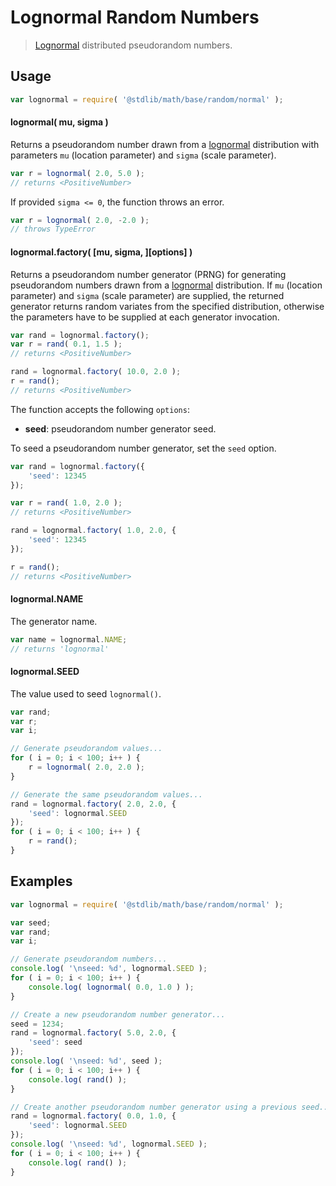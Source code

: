 # Lognormal Random Numbers

> [Lognormal][lognormal] distributed pseudorandom numbers.


<!-- <usage> -->

## Usage

``` javascript
var lognormal = require( '@stdlib/math/base/random/normal' );
```

#### lognormal( mu, sigma )

Returns a pseudorandom number drawn from a [lognormal][lognormal] distribution with parameters `mu` (location parameter) and `sigma` (scale parameter).

``` javascript
var r = lognormal( 2.0, 5.0 );
// returns <PositiveNumber>
```

If provided `sigma <= 0`, the function throws an error.

``` javascript
var r = lognormal( 2.0, -2.0 );
// throws TypeError
```

#### lognormal.factory( \[mu, sigma, \]\[options\] )

Returns a pseudorandom number generator (PRNG) for generating pseudorandom numbers drawn from a [lognormal][lognormal] distribution. If `mu` (location parameter) and `sigma` (scale parameter) are supplied, the returned generator returns random variates from the specified distribution, otherwise the parameters have to be supplied at each generator invocation.

``` javascript
var rand = lognormal.factory();
var r = rand( 0.1, 1.5 );
// returns <PositiveNumber>

rand = lognormal.factory( 10.0, 2.0 );
r = rand();
// returns <PositiveNumber>
```

The function accepts the following `options`:

* __seed__: pseudorandom number generator seed.

To seed a pseudorandom number generator, set the `seed` option.

``` javascript
var rand = lognormal.factory({
    'seed': 12345
});

var r = rand( 1.0, 2.0 );
// returns <PositiveNumber>

rand = lognormal.factory( 1.0, 2.0, {
    'seed': 12345
});

r = rand();
// returns <PositiveNumber>
```

#### lognormal.NAME

The generator name.

``` javascript
var name = lognormal.NAME;
// returns 'lognormal'
```

#### lognormal.SEED

The value used to seed `lognormal()`.

``` javascript
var rand;
var r;
var i;

// Generate pseudorandom values...
for ( i = 0; i < 100; i++ ) {
    r = lognormal( 2.0, 2.0 );
}

// Generate the same pseudorandom values...
rand = lognormal.factory( 2.0, 2.0, {
    'seed': lognormal.SEED
});
for ( i = 0; i < 100; i++ ) {
    r = rand();
}
```

<!-- </usage> -->

<!-- <examples> -->

## Examples

``` javascript
var lognormal = require( '@stdlib/math/base/random/normal' );

var seed;
var rand;
var i;

// Generate pseudorandom numbers...
console.log( '\nseed: %d', lognormal.SEED );
for ( i = 0; i < 100; i++ ) {
    console.log( lognormal( 0.0, 1.0 ) );
}

// Create a new pseudorandom number generator...
seed = 1234;
rand = lognormal.factory( 5.0, 2.0, {
    'seed': seed
});
console.log( '\nseed: %d', seed );
for ( i = 0; i < 100; i++ ) {
    console.log( rand() );
}

// Create another pseudorandom number generator using a previous seed...
rand = lognormal.factory( 0.0, 1.0, {
    'seed': lognormal.SEED
});
console.log( '\nseed: %d', lognormal.SEED );
for ( i = 0; i < 100; i++ ) {
    console.log( rand() );
}
```

<!-- </examples> -->


<!-- <links> -->

[lognormal]: https://en.wikipedia.org/wiki/Log-normal_distribution

<!-- </links> -->
